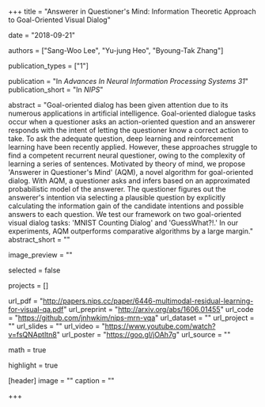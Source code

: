 +++
title = "Answerer in Questioner's Mind: Information Theoretic Approach to Goal-Oriented Visual Dialog"

date = "2018-09-21"


authors = ["Sang-Woo Lee", "Yu-jung Heo", "Byoung-Tak Zhang"]



publication_types = ["1"]

publication = "In *Advances In Neural Information Processing Systems 31*"
publication_short = "In *NIPS*"

abstract = "Goal-oriented dialog has been given attention due to its numerous applications in artificial intelligence. Goal-oriented dialogue tasks occur when a questioner asks an action-oriented question and an answerer responds with the intent of letting the questioner know a correct action to take. To ask the adequate question, deep learning and reinforcement learning have been recently applied. However, these approaches struggle to find a competent recurrent neural questioner, owing to the complexity of learning a series of sentences. Motivated by theory of mind, we propose 'Answerer in Questioner's Mind' (AQM), a novel algorithm for goal-oriented dialog. With AQM, a questioner asks and infers based on an approximated probabilistic model of the answerer. The questioner figures out the answerer's intention via selecting a plausible question by explicitly calculating the information gain of the candidate intentions and possible answers to each question. We test our framework on two goal-oriented visual dialog tasks: 'MNIST Counting Dialog' and 'GuessWhat?!.' In our experiments, AQM outperforms comparative algorithms by a large margin."
abstract_short = ""

image_preview = ""

selected = false

projects = []

url_pdf = "http://papers.nips.cc/paper/6446-multimodal-residual-learning-for-visual-qa.pdf"
url_preprint = "http://arxiv.org/abs/1606.01455"
url_code = "https://github.com/jnhwkim/nips-mrn-vqa"
url_dataset = ""
url_project = ""
url_slides = ""
url_video = "https://www.youtube.com/watch?v=fsQNAptltn8"
url_poster = "https://goo.gl/jOAh7g"
url_source = ""

math = true

highlight = true

[header]
image = ""
caption = ""

+++

